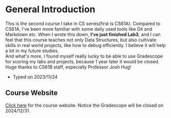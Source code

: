 # General Introduction

This is the second course I take in CS series(first is CS61A). Compared to CS61A, I've been more familiar with some daily used tools like Git and Markdown etc. When I wrote this down, **I've just finished Lab3**, and I can feel that this course teaches not only Data Structures, but also cultivate skills in real world projects, like how to debug efficiently. I believe it will help a lot in my future studies.  
And what's more, I found myself really lucky to be able to use Gradescope for scoring my labs and projects, because 1 year later it would be closed. Huge thanks to CS61B staff, especially Professor Josh Hug!

- Typed on 2023/11/24

## Course Website

[Click here](https://sp21.datastructur.es/) for the course website. Notice the Gradescope will be closed on 2024/12/31.
